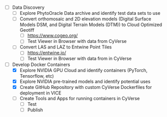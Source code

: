 - [ ] Data Discovery
    - [ ] Explore PhytoOracle Data archive and identify test data sets to use
    - [ ] Convert orthomosaic and 2D elevation models (Digital Surface Models DSM, and Digital Terrain Models (DTM)) to Cloud Optimized Geotiff
        - [ ]   https://www.cogeo.org/
        - [ ]   Test Viewer in Browser with data from CyVerse
    - [ ] Convert LAS and LAZ to Entwine Point Tiles
        - [ ]  https://entwine.io/
        - [ ]  Test Viewer in Browser with data from in CyVerse 
- [ ] Develop Docker Containers 
    - [x] Explore NVIDIA GPU Cloud and identify containers (PyTorch, Tensorflow, etc) 
    - [x] Explore NVIDIA pre-trained models and identify potential uses
    - [x] Create GitHub Repository with custom CyVerse Dockerfiles for deployment in VICE
    - [ ] Create Tools and Apps for running containers in CyVerse
        - [ ] Test
        - [ ] Publish   
